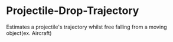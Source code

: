 # Projectile-Drop-Trajectory
Estimates a projectile's trajectory whilst free falling from a moving object(ex. Aircraft)
